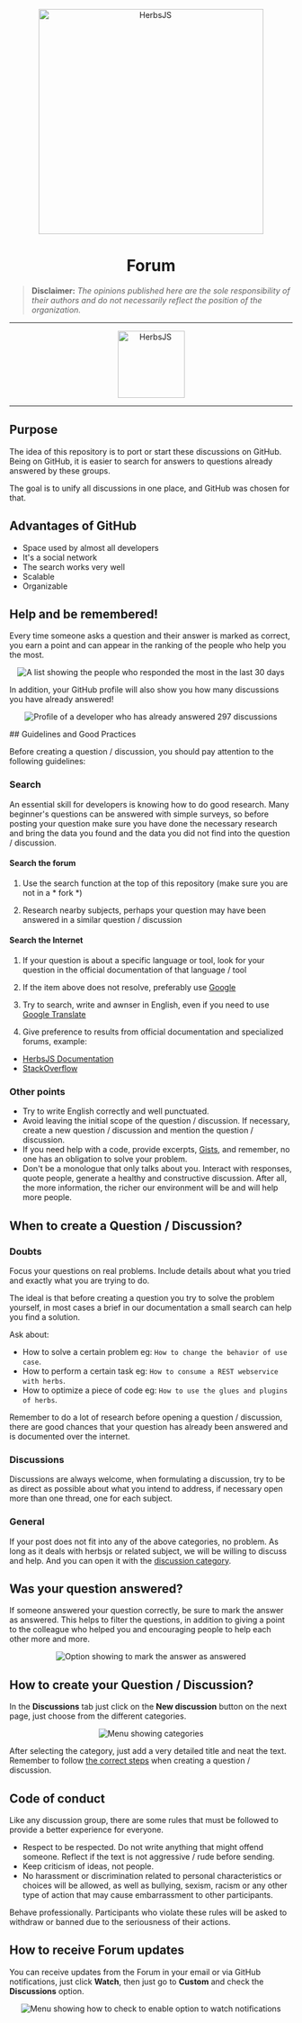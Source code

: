 <p align="center">
<img src="https://herbsjs.org/img/logo-herbsjs.png" width="400" alt="HerbsJS">
</p>
<h1 align="center">Forum</h1>

> **Disclaimer:** _The opinions published here are the sole responsibility of their authors and do not necessarily reflect the position of the organization._

_____

<p align="center">
  <a href="https://github.com/herbsjs/forum/discussions"><img src="https://raw.githubusercontent.com/herbsjs/forum/main/assets/join.png" alt="HerbsJS" width="119" /></a>
</p>

_____

## Purpose

The idea of this repository is to port or start these discussions on GitHub. Being on GitHub, it is easier to search for answers to questions already answered by these groups.

The goal is to unify all discussions in one place, and GitHub was chosen for that.


## Advantages of GitHub

* Space used by almost all developers
* It's a social network
* The search works very well
* Scalable
* Organizable

## Help and be remembered!

Every time someone asks a question and their answer is marked as correct, you earn a point and can appear in the ranking of the people who help you the most.


<p align="center">
  <img src="https://raw.githubusercontent.com/herbsjs/forum/main/assets/ranking.png" alt="A list showing the people who responded the most in the last 30 days" />
</p>

In addition, your GitHub profile will also show you how many discussions you have already answered!

<p align="center">
  <img src="https://raw.githubusercontent.com/herbsjs/forum/main/assets/badge.png" alt="Profile of a developer who has already answered 297 discussions" />
</p>
## Guidelines and Good Practices

Before creating a question / discussion, you should pay attention to the following guidelines:

### Search

An essential skill for developers is knowing how to do good research. Many beginner's questions can be answered with simple surveys, so before posting your question make sure you have done the necessary research and bring the data you found and the data you did not find into the question / discussion.

#### Search the forum

1. Use the search function at the top of this repository (make sure you are not in a * fork *)

2. Research nearby subjects, perhaps your question may have been answered in a similar question / discussion

#### Search the Internet

1. If your question is about a specific language or tool, look for your question in the official documentation of that language / tool

2. If the item above does not resolve, preferably use [Google](https://www.google.com)

3. Try to search, write and awnser in English, even if you need to use [Google Translate](https://translate.google.com)

4. Give preference to results from official documentation and specialized forums, example:
  * [HerbsJS Documentation](https://herbsjs.org)
  * [StackOverflow](https://stackoverflow.com/)

### Other points

* Try to write English correctly and well punctuated.
* Avoid leaving the initial scope of the question / discussion. If necessary, create a new question / discussion and mention the question / discussion.
* If you need help with a code, provide excerpts, [Gists](https://gist.github.com/), and remember, no one has an obligation to solve your problem.
* Don't be a monologue that only talks about you. Interact with responses, quote people, generate a healthy and constructive discussion. After all, the more information, the richer our environment will be and will help more people.

## When to create a Question / Discussion?

### Doubts

Focus your questions on real problems. Include details about what you tried and exactly what you are trying to do.

The ideal is that before creating a question you try to solve the problem yourself, in most cases a brief in our documentation a small search can help you find a solution.

Ask about:
- How to solve a certain problem eg: `How to change the behavior of use case`.
- How to perform a certain task eg: `How to consume a REST webservice with herbs`.
- How to optimize a piece of code eg: `How to use the glues and plugins of herbs`.

Remember to do a lot of research before opening a question / discussion, there are good chances that your question has already been answered and is documented over the internet.

### Discussions

Discussions are always welcome, when formulating a discussion, try to be as direct as possible about what you intend to address, if necessary open more than one thread, one for each subject.

### General

If your post does not fit into any of the above categories, no problem. As long as it deals with herbsjs or related subject, we will be willing to discuss and help. And you can open it with the [discussion category](https://github.com/herbsjs/forum/discussions/categories/general).

## Was your question answered?

If someone answered your question correctly, be sure to mark the answer as answered. This helps to filter the questions, in addition to giving a point to the colleague who helped you and encouraging people to help each other more and more.

<p align="center">
  <img src="https://raw.githubusercontent.com/herbsjs/forum/main/assets/mark-answer.png" alt="Option showing to mark the answer as answered" />
</p>

## How to create your Question / Discussion?

In the **Discussions** tab just click on the **New discussion** button on the next page, just choose from the different categories.

<p align="center">
  <img src="https://raw.githubusercontent.com/herbsjs/forum/main/assets/discussion-categories.png" alt="Menu showing categories" />
</p>

After selecting the category, just add a very detailed title and neat the text. Remember to follow [the correct steps](CONTRIBUTING.md) when creating a question / discussion.

## Code of conduct

Like any discussion group, there are some rules that must be followed to provide a better experience for everyone.

* Respect to be respected. Do not write anything that might offend someone. Reflect if the text is not aggressive / rude before sending.
* Keep criticism of ideas, not people.
* No harassment or discrimination related to personal characteristics or choices will be allowed, as well as bullying, sexism, racism or any other type of action that may cause embarrassment to other participants.

Behave professionally. Participants who violate these rules will be asked to withdraw or banned due to the seriousness of their actions.

## How to receive Forum updates

You can receive updates from the Forum in your email or via GitHub notifications, just click **Watch**, then just go to **Custom** and check the **Discussions** option.

<p align="center">
  <img src="https://raw.githubusercontent.com/herbsjs/forum/main/assets/watch.png" alt="Menu showing how to check to enable option to watch notifications" />
</p>

